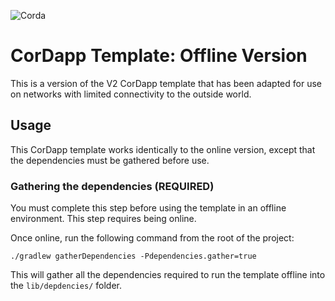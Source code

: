 ![Corda](https://www.corda.net/wp-content/uploads/2016/11/fg005_corda_b.png)

# CorDapp Template: Offline Version

This is a version of the V2 CorDapp template that has been adapted for use on networks with limited
connectivity to the outside world.

## Usage

This CorDapp template works identically to the online version, except that the dependencies must be gathered before use.

### Gathering the dependencies (REQUIRED)

You must complete this step before using the template in an offline environment. This step requires being online.

Once online, run the following command from the root of the project:
 
    ./gradlew gatherDependencies -Pdependencies.gather=true
    
This will gather all the dependencies required to run the template offline into the `lib/depdencies/` folder.
